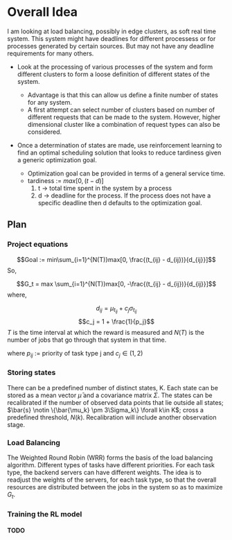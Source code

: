 # Overall Idea

I am looking at load balancing, possibly in edge clusters, as soft real time system. This system might have deadlines for different processess or for processes generated by certain sources. But may not have any deadline requirements for many others.

- Look at the processing of various processes of the system and form different clusters to form a loose definition of different states of the system.

  - Advantage is that this can allow us define a finite number of states for any system.
  - A first attempt can select number of clusters based on number of different requests that can be made to the system. However, higher dimensional cluster like a combination of request types can also be considered.

- Once a determination of states are made, use reinforcement learning to find an optimal scheduling solution that looks to reduce tardiness given a generic optimization goal.
  - Optimization goal can be provided in terms of a general service time.
  - tardiness := $max[0, (t - d)]$
    1. t -> total time spent in the system by a process
    2. d -> deadline for the process. If the process does not have a specific deadline then d defaults to the optimization goal.

## Plan

### Project equations

$$Goal := min\sum_{i=1}^{N(T)}max[0, \frac{(t_{ij} - d_{ij})}{d_{ij}}]$$
So,

$$G_t = max \sum_{i=1}^{N(T)}max[0, -\frac{(t_{ij} - d_{ij})}{d_{ij}}]$$
where,

$$d_{ij} = \mu_{t_{ij}} + c_j\sigma_{t_{ij}}$$
$$c_j = 1 + \frac{1}{p_j}$$
$T$ is the time interval at which the reward is measured and $N(T)$ is the number of jobs that go through that system in that time.

where $p_{ij}$ := priority of task type j and $c_j \in(1,2)$

### Storing states

There can be a predefined number of distinct states, K. Each state can be stored as a mean vector $\bar{\mu}$ and a covariance matrix $\Sigma$. The states can be recalibrated if the number of observed data points that lie outside all states; $\bar{s} \notin \{\bar{\mu_k} \pm 3\Sigma_k\} \forall k\in K$; cross a predefined threshold, $N(k)$. Recalibration will include another observation stage.

### Load Balancing

The Weighted Round Robin (WRR) forms the basis of the load balancing algorithm. Different types of tasks have different priorities. For each task type, the backend servers can have different weights. The idea is to readjust the weights of the servers, for each task type, so that the overall resources are distributed between the jobs in the system so as to maximize $G_t$.

### Training the RL model

#### TODO
